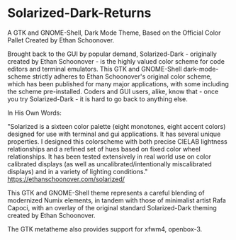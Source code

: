 # Solarized-Dark-Returns
A GTK and GNOME-Shell, Dark Mode Theme, Based on the Official Color Pallet Created by Ethan Schoonover.

Brought back to the GUI by popular demand, Solarized-Dark - originally created by Ethan Schoonover - is the highly valued color scheme for code editors and terminal emulators. This GTK and GNOME-Shell dark-mode-scheme strictly adheres to Ethan Schoonover's original color scheme, which has been published for many major applications, with some including the scheme pre-installed. Coders and GUI users, alike, know that - once you try Solarized-Dark - it is hard to go back to anything else.

In His Own Words:

"Solarized is a sixteen color palette (eight monotones, eight accent colors) designed for use with terminal and gui applications. It has several unique properties. I designed this colorscheme with both precise CIELAB lightness relationships and a refined set of hues based on fixed color wheel relationships. It has been tested extensively in real world use on color calibrated displays (as well as uncalibrated/intentionally miscalibrated displays) and in a variety of lighting conditions." https://ethanschoonover.com/solarized/

This GTK and GNOME-Shell theme represents a careful blending of modernized Numix elements, in tandem with those of minimalist artist Rafa Capoci, with an overlay of the original standard Solarized-Dark theming created by Ethan Schoonover.

The GTK metatheme also provides support for xfwm4, openbox-3.
